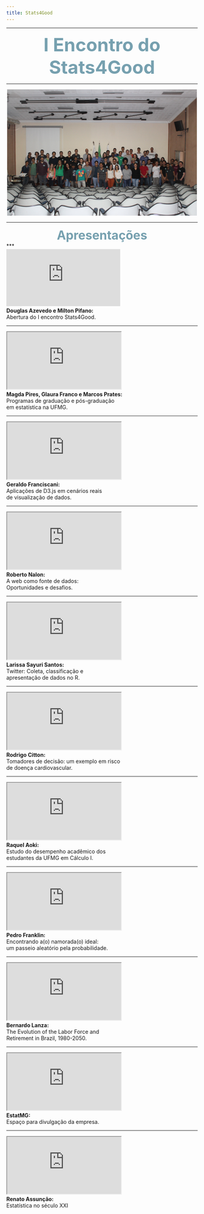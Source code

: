 ```yaml
---
title: Stats4Good
---
```


***

<center><font size="8" color="#76asaf"><b>I Encontro do Stats4Good</b></font></center>

***

<center><img src="/encontros/I_encontro_s4g/Grupo.jpg" I Encontro Stats4Good width="500"></center>

***
<center><font size="6" color="#76asaf"><b>Apresentações</b></font></center>
***

<div class="clearfix float-my-children">
   <iframe src="https://www.youtube.com/embed/0q1awh9KlEI" frameborder="0" allowfullscreen></iframe>
   <div><b>Douglas Azevedo e Milton Pifano:</b><br>Abertura do I encontro Stats4Good.</div>
</div>

***

<div class="clearfix float-my-children">
   <iframe src="https://www.youtube.com/embed/mRH6bwSghnM"></iframe>
   <div><b>Magda Pires, Glaura Franco e Marcos Prates:</b><br>Programas de graduação e pós-graduação<br>em estatística na UFMG.</div>
</div>

***

<div class="clearfix float-my-children">
   <iframe src="https://www.youtube.com/embed/ozzKMNUyRNA"></iframe>   
   <div><b>Geraldo Franciscani:</b><br>Aplicações de D3.js em cenários reais<br>de visualização de dados.</div>
</div>

***

<div class="clearfix float-my-children">
   <iframe src="https://www.youtube.com/embed/LxIJ2nZy9FE"></iframe>   
   <div><b>Roberto Nalon:</b><br>A web como fonte de dados:<br>Oportunidades e desafios.</div>
</div>

***

<div class="clearfix float-my-children">
   <iframe src="https://www.youtube.com/embed/m1MtP-copgA"></iframe>   
   <div><b>Larissa Sayuri Santos:</b><br>Twitter: Coleta, classificação e <br> apresentação de dados no R.</div>
</div>

***

<div class="clearfix float-my-children">
   <iframe src="https://www.youtube.com/embed/zOuwM_z24qs"></iframe>   
   <div><b>Rodrigo Citton:</b><br>Tomadores de decisão: um exemplo em risco<br>de doença cardiovascular.</div>
</div>

***

<div class="clearfix float-my-children">
   <iframe src="https://www.youtube.com/embed/xJ36LcfGa9Q"></iframe>   
   <div><b>Raquel Aoki:</b><br>Estudo do desempenho acadêmico dos<br>estudantes da UFMG em Cálculo I.</div>
</div>

***

<div class="clearfix float-my-children">
   <iframe src="https://www.youtube.com/embed/S6SIW8dSfBM"></iframe>   
   <div><b>Pedro Franklin:</b><br>Encontrando a(o) namorada(o) ideal:<br>um passeio aleatório pela probabilidade.</div>
</div>

***

<div class="clearfix float-my-children">
   <iframe src="https://www.youtube.com/embed/yjejhpTfSc0"></iframe>
   <div><b>Bernardo Lanza:</b><br>The Evolution of the Labor Force and<br>Retirement in Brazil, 1980-2050.</div>
</div>

***

<div class="clearfix float-my-children">
   <iframe src="https://www.youtube.com/embed/gktbwTFI350"></iframe>   
   <div><b>EstatMG:</b><br>Espaço para divulgação da empresa.</div>
</div>

***

<div class="clearfix float-my-children">
   <iframe src="https://www.youtube.com/embed/zNrooIld26A"></iframe>   
   <div><b>Renato Assunção:</b><br>Estatística no século XXI</div>
</div>
